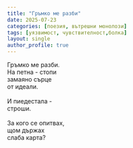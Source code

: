 ```yaml
---
title: "Гръмко ме разби"
date: 2025-07-23
categories: [поезия, вътрешни монолози]
tags: [уязвимост, чувствителност,болка]
layout: single
author_profile: true
---
```


<div class="poem3">

Гръмко ме разби. <br/>
На петна - стопи <br/>
замаяно сърце <br/>
от идеали. <br/>
 <br/>
И пиедестала - <br/>
строши. <br/>
 <br/>
За кого се опитвах, <br/>
щом държах <br/>
слаба карта? <br/>

</div>